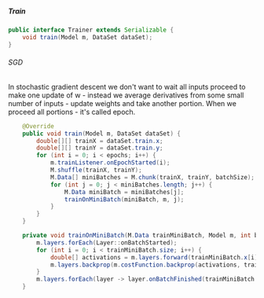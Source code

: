 ##### Train
```java
public interface Trainer extends Serializable {
    void train(Model m, DataSet dataSet);
}
```
###### SGD
In stochastic gradient descent we don't want to wait all inputs proceed to make one update of w - instead we average derivatives from some small number of inputs - update weights and take another portion. When we proceed all portions - it's called epoch.
```java
    @Override
    public void train(Model m, DataSet dataSet) {
        double[][] trainX = dataSet.train.x;
        double[][] trainY = dataSet.train.y;
        for (int i = 0; i < epochs; i++) {
            m.trainListener.onEpochStarted(i);
            M.shuffle(trainX, trainY);
            M.Data[] miniBatches = M.chunk(trainX, trainY, batchSize);
            for (int j = 0; j < miniBatches.length; j++) {
                M.Data miniBatch = miniBatches[j];
                trainOnMiniBatch(miniBatch, m, j);
            }
        }
    }

    private void trainOnMiniBatch(M.Data trainMiniBatch, Model m, int batchId) {
        m.layers.forEach(Layer::onBatchStarted);
        for (int i = 0; i < trainMiniBatch.size; i++) {
            double[] activations = m.layers.forward(trainMiniBatch.x[i]);
            m.layers.backprop(m.costFunction.backprop(activations, trainMiniBatch.y[i]));
        }
        m.layers.forEach(layer -> layer.onBatchFinished(trainMiniBatch.size));
    } 
```
